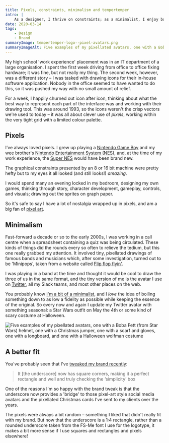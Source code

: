 ```yaml
---
title: Pixels, constraints, minimalism and tempertemper
intro: |
    As a designer, I thrive on constraints; as a minimalist, I enjoy boiling something down to its essence. Happily, my brand now allows room for pixel art.
date: 2020-03-14
tags:
    - Design
    - Brand
summaryImage: tempertemper-logo--pixel-avatars.png
summaryImageAlt: Five examples of my pixellated avatars, one with a Boba Fett (from Star Wars) helmet, one with a Christmas jumper, one with a scarf and gloves, one with a longboard, and one with a Halloween wolfman costume
---
```


My high school 'work experience' placement was in an IT department of a large organisation. I spent the first week driving from office to office fixing hardware; it was fine, but not really my thing. The second week, however, was a different story – I was tasked with drawing icons for their in-house software application. Nobody in the office seemed to have wanted to do this, so it was pushed my way with no small amount of relief.

For a week, I happily churned out icon after icon, thinking about what the best way to represent each part of the interface was and working with their drawing tool. This was around 1993, so the icons weren't the crisp vectors we're used to today – it was all about clever use of *pixels*, working within the very tight grid with a limited colour palette.


## Pixels

I’ve always loved pixels. I grew up playing a [Nintendo Game Boy](https://en.wikipedia.org/wiki/Game_Boy) and my wee brother's [Nintendo Entertainment System (NES)](https://en.wikipedia.org/wiki/Nintendo_Entertainment_System), and, at the time of my work experience, the [Super NES](https://en.wikipedia.org/wiki/Super_Nintendo_Entertainment_System) would have been brand new.

The graphical constraints presented by an 8 or 16 bit machine were pretty hefty but to my eyes it all looked (and still looks!) *amazing*.

I would spend many an evening locked in my bedroom, designing my own games, thinking through story, character development, gameplay, controls, and visuals; drawing out the sprites on graph paper.

So it's safe to say I have a lot of nostalgia wrapped up in pixels, and am a big fan of [pixel art](https://en.wikipedia.org/wiki/Pixel_art).


## Minimalism

Fast-forward a decade or so to the early 2000s, I was working in a call centre when a spreadsheet containing a quiz was being circulated. These kinds of things did the rounds every so often to relieve the tedium, but this one really grabbed my attention. It involved tiny, pixellated drawings of famous bands and musicians which, after some investigation, turned out to be 'Minipops', taken from a website called [Flip flop flyin'](http://www.flipflopflyin.com/minipops/index.html).

I was playing in a band at the time and thought it would be cool to draw the three of us in the same format, and the tiny version of me is the avatar I use on [Twitter](https://twitter.com/tempertemper), all my Slack teams, and most other places on the web.

You probably know [I'm a bit of a minimalist](/blog/minimalism-and-progressive-enhancement), and I *love* the idea of boiling something down to as low a fidelity as possible while keeping the essence of the original. So every now and again I update my Twitter avatar with something seasonal: a Star Wars outfit on May the 4th or some kind of scary costume at Halloween.

![Five examples of my pixellated avatars, one with a Boba Fett (from Star Wars) helmet, one with a Christmas jumper, one with a scarf and gloves, one with a longboard, and one with a Halloween wolfman costume](/assets/img/blog/tempertemper-logo--pixel-avatars.png)


## A better fit

You've probably seen that I've [tweaked my brand recently](/blog/the-simplest-solutions-are-usually-the-best):

> It [the underscore] now has square corners, making it a perfect rectangle and well and truly checking the ‘simplicity’ box

One of the reasons I'm so happy with the brand tweak is that the underscore now provides a 'bridge' to those pixel-art style social media avatars and the pixellated Christmas cards I've sent to my clients over the years.

The pixels were always a bit random – something I liked that didn't really fit with my brand. But now that the underscore is a 1:4 rectangle, rather than a rounded underscore taken from the FS-Me font I use for the logotype, it makes a bit more sense if I use squares and rectangles and pixels elsewhere!
